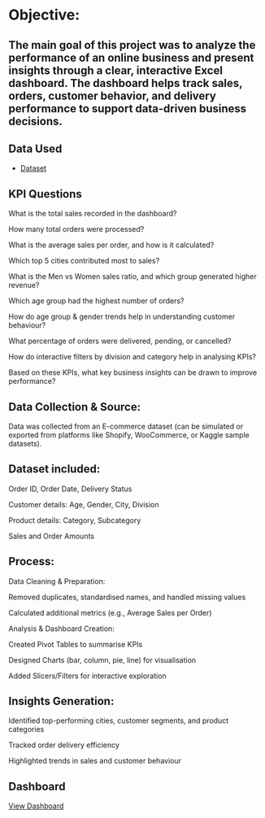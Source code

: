 # Objective:
## The main goal of this project was to analyze the performance of an online business and present insights through a clear, interactive Excel dashboard. The dashboard helps track sales, orders, customer behavior, and delivery performance to support data-driven business decisions.
## Data Used
- <a href="https://github.com/sudipto18/Dashboard---E-Commerce-Business-/blob/main/Dashboard%20-%20E-Commerce%20Business%20-%201st%20project.xlsx">Dataset</a>


## KPI Questions

What is the total sales recorded in the dashboard?

How many total orders were processed?

What is the average sales per order, and how is it calculated?

Which top 5 cities contributed most to sales?

What is the Men vs Women sales ratio, and which group generated higher revenue?

Which age group had the highest number of orders?

How do age group & gender trends help in understanding customer behaviour?

What percentage of orders were delivered, pending, or cancelled?

How do interactive filters by division and category help in analysing KPIs?

Based on these KPIs, what key business insights can be drawn to improve performance?

## Data Collection & Source:

Data was collected from an E-commerce dataset (can be simulated or exported from platforms like Shopify, WooCommerce, or Kaggle sample datasets).

## Dataset included:

Order ID, Order Date, Delivery Status

Customer details: Age, Gender, City, Division

Product details: Category, Subcategory

Sales and Order Amounts

## Process:

Data Cleaning & Preparation:

Removed duplicates, standardised names, and handled missing values

Calculated additional metrics (e.g., Average Sales per Order)

Analysis & Dashboard Creation:

Created Pivot Tables to summarise KPIs

Designed Charts (bar, column, pie, line) for visualisation

Added Slicers/Filters for interactive exploration

## Insights Generation:

Identified top-performing cities, customer segments, and product categories

Tracked order delivery efficiency

Highlighted trends in sales and customer behaviour
## Dashboard 
<a href ="https://github.com/sudipto18/Dashboard---E-Commerce-Business-/blob/main/Screenshot%202025-09-21%20112937.png">View Dashboard</a>
